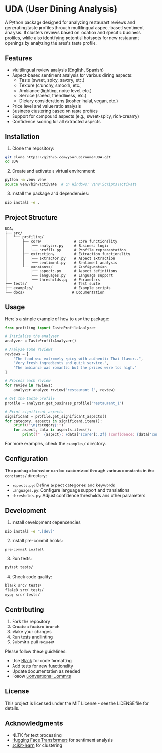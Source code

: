 # UDA (User Dining Analysis)

A Python package designed for analyzing restaurant reviews and generating taste profiles through multilingual aspect-based sentiment analysis. It clusters reviews based on location and specific business profiles, while also identifying potential hotspots for new restaurant openings by analyzing the area's taste profile.

## Features

- Multilingual review analysis (English, Spanish)
- Aspect-based sentiment analysis for various dining aspects:
  - Taste (sweet, spicy, savory, etc.)
  - Texture (crunchy, smooth, etc.)
  - Ambiance (lighting, noise level, etc.)
  - Service (speed, friendliness, etc.)
  - Dietary considerations (kosher, halal, vegan, etc.)
- Price level and value ratio analysis
- Business clustering based on taste profiles
- Support for compound aspects (e.g., sweet-spicy, rich-creamy)
- Confidence scoring for all extracted aspects

## Installation

1. Clone the repository:
```bash
git clone https://github.com/yourusername/UDA.git
cd UDA
```

2. Create and activate a virtual environment:
```bash
python -m venv venv
source venv/bin/activate  # On Windows: venv\Scripts\activate
```

3. Install the package and dependencies:
```bash
pip install -e .
```

## Project Structure

```
UDA/
├── src/
│   └── profiling/
│       ├── core/               # Core functionality
│       │   ├── analyzer.py     # Business logic
│       │   └── profile.py      # Profile representation
│       ├── extraction/         # Extraction functionality
│       │   ├── extractor.py    # Aspect extraction
│       │   └── sentiment.py    # Sentiment analysis
│       └── constants/          # Configuration
│           ├── aspects.py      # Aspect definitions
│           ├── languages.py    # Language support
│           └── thresholds.py   # Parameters
├── tests/                      # Test suite
├── examples/                   # Example scripts
└── docs/                      # Documentation
```

## Usage

Here's a simple example of how to use the package:

```python
from profiling import TasteProfileAnalyzer

# Initialize the analyzer
analyzer = TasteProfileAnalyzer()

# Analyze some reviews
reviews = [
    "The food was extremely spicy with authentic Thai flavors.",
    "Very fresh ingredients and quick service.",
    "The ambiance was romantic but the prices were too high."
]

# Process each review
for review in reviews:
    analyzer.analyze_review("restaurant_1", review)

# Get the taste profile
profile = analyzer.get_business_profile("restaurant_1")

# Print significant aspects
significant = profile.get_significant_aspects()
for category, aspects in significant.items():
    print(f"\n{category}:")
    for aspect, data in aspects.items():
        print(f"  {aspect}: {data['score']:.2f} (confidence: {data['confidence']:.2f})")
```

For more examples, check the `examples/` directory.

## Configuration

The package behavior can be customized through various constants in the `constants/` directory:

- `aspects.py`: Define aspect categories and keywords
- `languages.py`: Configure language support and translations
- `thresholds.py`: Adjust confidence thresholds and other parameters

## Development

1. Install development dependencies:
```bash
pip install -e ".[dev]"
```

2. Install pre-commit hooks:
```bash
pre-commit install
```

3. Run tests:
```bash
pytest tests/
```

4. Check code quality:
```bash
black src/ tests/
flake8 src/ tests/
mypy src/ tests/
```

## Contributing

1. Fork the repository
2. Create a feature branch
3. Make your changes
4. Run tests and linting
5. Submit a pull request

Please follow these guidelines:
- Use [Black](https://github.com/psf/black) for code formatting
- Add tests for new functionality
- Update documentation as needed
- Follow [Conventional Commits](https://www.conventionalcommits.org/)

## License

This project is licensed under the MIT License - see the LICENSE file for details.

## Acknowledgments

- [NLTK](https://www.nltk.org/) for text processing
- [Hugging Face Transformers](https://huggingface.co/transformers/) for sentiment analysis
- [scikit-learn](https://scikit-learn.org/) for clustering
